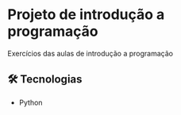 # Projeto de introdução a programação

Exercícios das aulas de introdução a programação

## 🛠 Tecnologias

- Python
